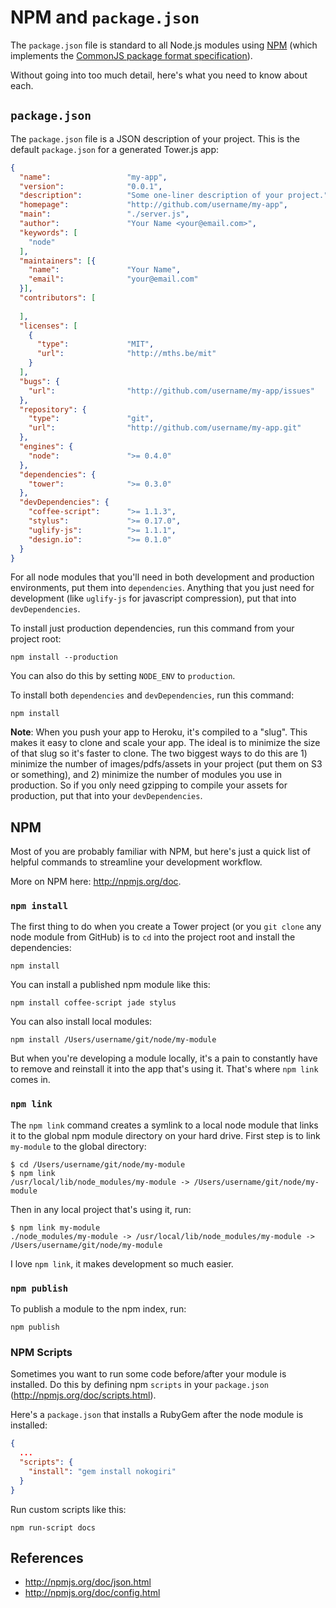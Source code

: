 # NPM and `package.json`

The `package.json` file is standard to all Node.js modules using [NPM](http://npmjs.org/) (which implements the [CommonJS package format specification](http://wiki.commonjs.org/wiki/Packages/1.1)).

Without going into too much detail, here's what you need to know about each.

## `package.json`

The `package.json` file is a JSON description of your project.  This is the default `package.json` for a generated Tower.js app:

``` json
{
  "name":                 "my-app",
  "version":              "0.0.1",
  "description":          "Some one-liner description of your project.",
  "homepage":             "http://github.com/username/my-app",
  "main":                 "./server.js",
  "author":               "Your Name <your@email.com>",
  "keywords": [
    "node"
  ],
  "maintainers": [{
    "name":               "Your Name",
    "email":              "your@email.com"
  }],
  "contributors": [
  
  ],
  "licenses": [
    {
      "type":             "MIT",
      "url":              "http://mths.be/mit"
    }
  ],
  "bugs": {
    "url":                "http://github.com/username/my-app/issues"
  },
  "repository": {
    "type":               "git",
    "url":                "http://github.com/username/my-app.git"
  },
  "engines": {
    "node":               ">= 0.4.0"
  },
  "dependencies": {
    "tower":              ">= 0.3.0"
  },
  "devDependencies": {
    "coffee-script":      ">= 1.1.3",
    "stylus":             ">= 0.17.0",
    "uglify-js":          ">= 1.1.1",
    "design.io":          ">= 0.1.0"
  }
}
```

For all node modules that you'll need in both development and production environments, put them into `dependencies`.  Anything that you just need for development (like `uglify-js` for javascript compression), put that into `devDependencies`.

To install just production dependencies, run this command from your project root:

```
npm install --production
```

You can also do this by setting `NODE_ENV` to `production`.

To install both `dependencies` and `devDependencies`, run this command:

```
npm install
```

**Note**: When you push your app to Heroku, it's compiled to a "slug".  This makes it easy to clone and scale your app.  The ideal is to minimize the size of that slug so it's faster to clone.  The two biggest ways to do this are 1) minimize the number of images/pdfs/assets in your project (put them on S3 or something), and 2) minimize the number of modules you use in production.  So if you only need gzipping to compile your assets for production, put that into your `devDependencies`.

## NPM

Most of you are probably familiar with NPM, but here's just a quick list of helpful commands to streamline your development workflow.

More on NPM here: http://npmjs.org/doc.

### `npm install`

The first thing to do when you create a Tower project (or you `git clone` any node module from GitHub) is to `cd` into the project root and install the dependencies:

```
npm install
```

You can install a published npm module like this:

```
npm install coffee-script jade stylus
```

You can also install local modules:

```
npm install /Users/username/git/node/my-module
```

But when you're developing a module locally, it's a pain to constantly have to remove and reinstall it into the app that's using it.  That's where `npm link` comes in.

### `npm link`

The `npm link` command creates a symlink to a local node module that links it to the global npm module directory on your hard drive.  First step is to link `my-module` to the global directory:

```
$ cd /Users/username/git/node/my-module
$ npm link
/usr/local/lib/node_modules/my-module -> /Users/username/git/node/my-module
```

Then in any local project that's using it, run:

```
$ npm link my-module
./node_modules/my-module -> /usr/local/lib/node_modules/my-module -> /Users/username/git/node/my-module
```

I love `npm link`, it makes development so much easier.

### `npm publish`

To publish a module to the npm index, run:

```
npm publish
```

### NPM Scripts

Sometimes you want to run some code before/after your module is installed. Do this by defining npm `scripts` in your `package.json` (http://npmjs.org/doc/scripts.html).

Here's a `package.json` that installs a RubyGem after the node module is installed:

``` json
{
  ...
  "scripts": {
    "install": "gem install nokogiri"
  }
}
```

Run custom scripts like this:

```
npm run-script docs
```

## References

- http://npmjs.org/doc/json.html
- http://npmjs.org/doc/config.html